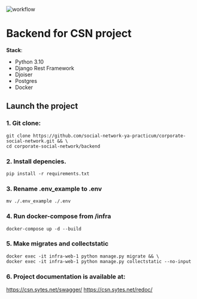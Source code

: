 ![workflow](https://github.com/social-network-ya-practicum/backend/actions/workflows/main.yml/badge.svg?event=pull_request)
# Backend for CSN project

**Stack**:
* Python 3.10
* Django Rest Framework
* Djoiser
* Postgres
* Docker

## Launch the project

### 1. Git clone:
```
git clone https://github.com/social-network-ya-practicum/corporate-social-network.git && \
cd corporate-social-network/backend
```
### 2. Install depencies.
```
pip install -r requirements.txt
```
### 3. Rename .env_example to .env
```
mv ./.env_example ./.env
```
### 4. Run docker-compose from /infra
```
docker-compose up -d --build
```
### 5. Make migrates and collectstatic
```
docker exec -it infra-web-1 python manage.py migrate && \
docker exec -it infra-web-1 python manage.py collectstatic --no-input
```
### 6. Project documentation is available at:
https://csn.sytes.net/swagger/
https://csn.sytes.net/redoc/
